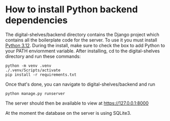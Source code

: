 # How to install Python backend dependencies
The digital-shelves/backend directory contains the Django project which contains all the boilerplate code for the server. 
To use it you must install [Python 3.12](https://www.python.org/downloads/release/python-3123/). During the install, make sure to check the box to add Python to your PATH enviornment variable. After installing, cd to the digital-shelves directory and run these commands:

```
python -m venv .venv
./.venv/Scripts/activate
pip install -r requirements.txt
```

Once that's done, you can navigate to digital-shelves/backend and run 
```
python manage.py runserver
```
The server should then be available to view at https://127.0.0.1:8000

At the moment the database on the server is using SQLite3.